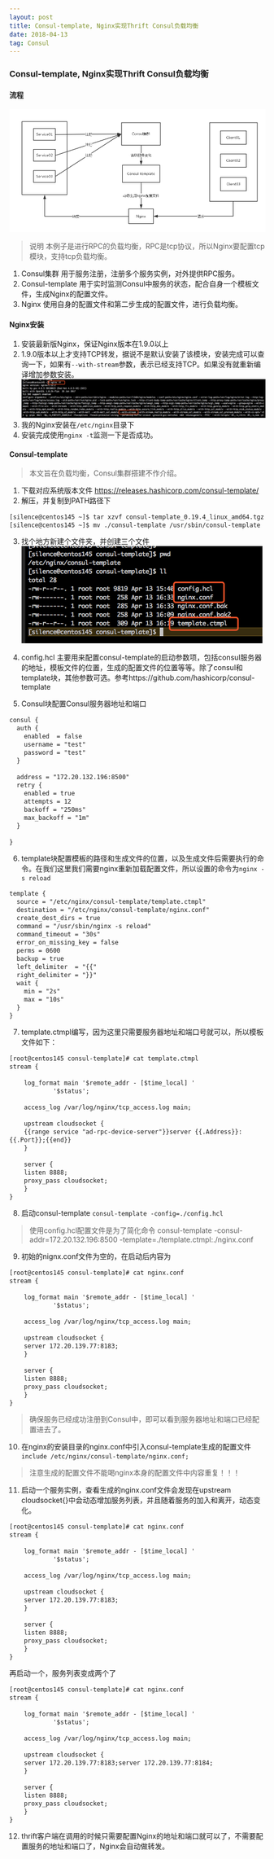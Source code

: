 ```yaml
---
layout: post
title: Consul-template, Nginx实现Thrift Consul负载均衡
date: 2018-04-13
tag: Consul
---
```


### Consul-template, Nginx实现Thrift Consul负载均衡
#### 流程
![Consul负载均衡流程图](/images/posts/articles/2018-04-13/Consul负载均衡.png)
> 说明
本例子是进行RPC的负载均衡，RPC是tcp协议，所以Nginx要配置tcp模块，支持tcp负载均衡。

1. Consul集群
用于服务注册，注册多个服务实例，对外提供RPC服务。
2. Consul-template
用于实时监测Consul中服务的状态，配合自身一个模板文件，生成Nginx的配置文件。
3. Nginx
使用自身的配置文件和第二步生成的配置文件，进行负载均衡。

#### Nginx安装
1. 安装最新版Nginx，保证Nginx版本在1.9.0以上
2. 1.9.0版本以上才支持TCP转发，据说不是默认安装了该模块，安装完成可以查询一下，如果有`--with-stream`参数，表示已经支持TCP。如果没有就重新编译增加参数安装。
![Alt text](/images/posts/articles/2018-04-13/1111.png)
3. 我的Nginx安装在`/etc/nginx`目录下
4. 安装完成使用`nginx -t`监测一下是否成功。

#### Consul-template
> 本文旨在负载均衡，Consul集群搭建不作介绍。

1. 下载对应系统版本文件
https://releases.hashicorp.com/consul-template/
2. 解压，并复制到PATH路径下
```
[silence@centos145 ~]$ tar xzvf consul-template_0.19.4_linux_amd64.tgz
[silence@centos145 ~]$ mv ./consul-template /usr/sbin/consul-template
```
3. 找个地方新建个文件夹，并创建三个文件
![Alt text](/images/posts/articles/2018-04-13/222.png)
4. config.hcl 主要用来配置consul-template的启动参数项，包括consul服务器的地址，模板文件的位置，生成的配置文件的位置等等。除了consul和template块，其他参数可选。参考https://github.com/hashicorp/consul-template

5. Consul块配置Consul服务器地址和端口

```
consul {
  auth {
    enabled  = false
    username = "test"
    password = "test"
  }

  address = "172.20.132.196:8500"
  retry {
    enabled = true
    attempts = 12
    backoff = "250ms"
    max_backoff = "1m"
  }

}

```

6. template块配置模板的路径和生成文件的位置，以及生成文件后需要执行的命令。在我们这里我们需要nginx重新加载配置文件，所以设置的命令为`nginx -s reload`

```
template {
  source = "/etc/nginx/consul-template/template.ctmpl"
  destination = "/etc/nginx/consul-template/nginx.conf"
  create_dest_dirs = true
  command = "/usr/sbin/nginx -s reload"
  command_timeout = "30s"
  error_on_missing_key = false
  perms = 0600
  backup = true
  left_delimiter  = "{{"
  right_delimiter = "}}"
  wait {
    min = "2s"
    max = "10s"
  }
}

```

7. template.ctmpl编写，因为这里只需要服务器地址和端口号就可以，所以模板文件如下：

```
[root@centos145 consul-template]# cat template.ctmpl
stream {

    log_format main '$remote_addr - [$time_local] '
		    '$status';

    access_log /var/log/nginx/tcp_access.log main;

    upstream cloudsocket {
	{{range service "ad-rpc-device-server"}}server {{.Address}}:{{.Port}};{{end}}
    }

    server {
	listen 8888;
	proxy_pass cloudsocket;
    }
}
```
8. 启动consul-template `consul-template -config=./config.hcl`
> 使用config.hcl配置文件是为了简化命令 consul-template -consul-addr=172.20.132.196:8500 -template=./template.ctmpl:./nginx.conf

9. 初始的nignx.conf文件为空的，在启动后内容为
```
[root@centos145 consul-template]# cat nginx.conf
stream {

    log_format main '$remote_addr - [$time_local] '
		    '$status';

    access_log /var/log/nginx/tcp_access.log main;

    upstream cloudsocket {
	server 172.20.139.77:8183;
    }

    server {
	listen 8888;
	proxy_pass cloudsocket;
    }
}
```
> 确保服务已经成功注册到Consul中，即可以看到服务器地址和端口已经配置进去了。

10. 在nginx的安装目录的nginx.conf中引入consul-template生成的配置文件
`include /etc/nginx/consul-template/nginx.conf;`
> 注意生成的配置文件不能喝nginx本身的配置文件中内容重复！！！

11. 启动一个服务实例，查看生成的nginx.conf文件会发现在upstream cloudsocket{}中会动态增加服务列表，并且随着服务的加入和离开，动态变化。
```
[root@centos145 consul-template]# cat nginx.conf
stream {

    log_format main '$remote_addr - [$time_local] '
		    '$status';

    access_log /var/log/nginx/tcp_access.log main;

    upstream cloudsocket {
	server 172.20.139.77:8183;
    }

    server {
	listen 8888;
	proxy_pass cloudsocket;
    }
}
```
再启动一个，服务列表变成两个了
```
[root@centos145 consul-template]# cat nginx.conf
stream {

    log_format main '$remote_addr - [$time_local] '
		    '$status';

    access_log /var/log/nginx/tcp_access.log main;

    upstream cloudsocket {
	server 172.20.139.77:8183;server 172.20.139.77:8184;
    }

    server {
	listen 8888;
	proxy_pass cloudsocket;
    }
}
```
12. thrift客户端在调用的时候只需要配置Nginx的地址和端口就可以了，不需要配置服务的地址和端口了，Nginx会自动做转发。